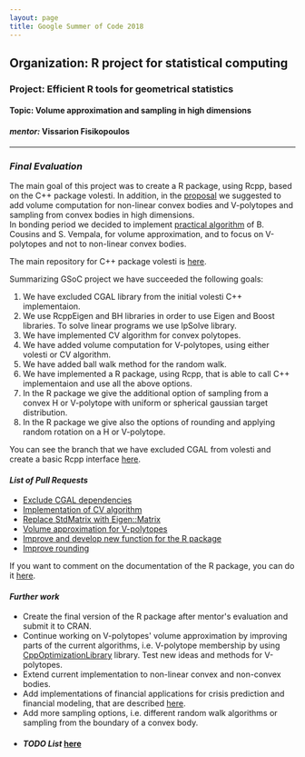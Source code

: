 ```yaml
---
layout: page
title: Google Summer of Code 2018
---  
```

  
## <span style="text-align:center;">Organization:  R project for statistical computing  
### <span style="text-align:center;">Project: Efficient R tools for geometrical statistics  
#### <span style="text-align:center;">Topic:  Volume approximation and sampling in high dimensions  
  
#### *mentor:* Vissarion Fisikopoulos  
  
---------------------------------------------------------------------------  
    
### *Final Evaluation*  

The main goal of this project was to create a R package, using Rcpp, based on the C++ package volesti. In addition, in the [proposal](https://drive.google.com/file/d/1CsblG42xXLoyYiDmcCSjRJhL3Eilxk5u/view) we suggested to add volume computation for non-linear convex bodies and V-polytopes and sampling from convex bodies in high dimensions.  
In bonding period we decided to implement [practical algorithm](http://mpc.zib.de/index.php/MPC/article/view/178/99) of B. Cousins and S. Vempala, for volume approximation, and to focus on V-polytopes and not to non-linear convex bodies.  
  
The main repository for C++ package volesti is [here](https://github.com/vissarion/volume_approximation).  
  
Summarizing GSoC project we have succeeded the following goals:  
1. We have excluded CGAL library from the initial volesti C++ implementaion.  
2. We use RcppEigen and BH libraries in order to use Eigen and Boost libraries. To solve linear programs we use lpSolve library.  
3. We have implemented CV algorithm for convex polytopes.  
4. We have added volume computation for V-polytopes, using either volesti or CV algorithm.  
5. We have added ball walk method for the random walk.  
6. We have implemented a R package, using Rcpp, that is able to call C++ implementaion and use all the above options.  
7. In the R package we give the additional option of sampling from a convex H or V-polytope with uniform or spherical gaussian target distribution.  
8. In the R package we give also the options of rounding and applying random rotation on a H or V-polytope.  
   
You can see the branch that we have excluded CGAL from volesti and create a basic Rcpp interface [here](https://github.com/TolisChal/volume_approximation/tree/develop).  

#### *List of Pull Requests*  
 - [Exclude CGAL dependencies](https://github.com/TolisChal/volume_approximation/pull/2)
 - [Implementation of CV algorithm](https://github.com/TolisChal/volume_approximation/pull/3)  
 - [Replace StdMatrix with Eigen::Matrix](https://github.com/TolisChal/volume_approximation/pull/6)
 - [Volume approximation for V-polytopes](https://github.com/TolisChal/volume_approximation/pull/7)  
 - [Improve and develop new function for the R package](https://github.com/TolisChal/volume_approximation/pull/8)  
 - [Improve rounding](https://github.com/TolisChal/volume_approximation/pull/9)  
   
 If you want to comment on the documentation of the R package, you can do it [here](https://drive.google.com/file/d/1htOhKLwk58Yai0a6mkHvfwpO42_0FbPy/view?usp=sharing).  
    
   
#### *Further work*  
 - Create the final version of the R package after mentor's evaluation and submit it to CRAN.  
 - Continue working on V-polytopes' volume approximation by improving parts of the current algorithms, i.e. V-polytope membership by using [CppOptimizationLibrary](https://github.com/PatWie/CppNumericalSolvers) library. Test new ideas and methods for V-polytopes.  
 - Extend current implementation to non-linear convex and non-convex bodies.  
 - Add implementations of financial applications for crisis prediction and financial modeling, that are described [here](https://arxiv.org/abs/1803.05861).  
 - Add more sampling options, i.e. different random walk algorithms or sampling from the boundary of a convex body.  
 * #### *TODO List* [here](https://github.com/TolisChal/volume_approximation/issues/4) 
